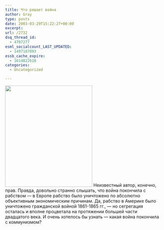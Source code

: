 ```yaml
---
title: Что решает война
author: Gray
type: posts
date: 2003-03-29T15:22:27+00:00
excerpt:
url: /2732
dsq_thread_id:
  - 4707277
esml_socialcount_LAST_UPDATED:
  - 1497187093
essb_cache_expire:
  - 1614822618
categories:
  - Uncategorized

---
```








<img src="https://i0.wp.com/www.davidjanes.com/images/the_sign.jpg?resize=281%2C326" width="281" height="326" border="0" data-recalc-dims="1" />  
Неизвестный автор, конечно, прав. Правда, довольно странно слышать, что война покончила с рабством &#8212; в Европе рабство было уничтожено по абсолютно объективным экономическим причинам. Да, рабство в Америке было уничтожено гражданской войной 1861-1865 гг., &#8212; но сегрегация осталась и вполне процветала на протяжении большей части двадцатого века.  
И очень хотелось бы узнать &#8212; какая война покончила с коммунизмом?